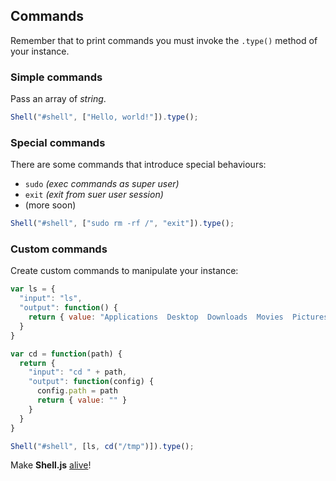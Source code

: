 ## Commands

Remember that to print commands you must invoke the `.type()` method of your instance.

### Simple commands

Pass an array of _string_.

```javascript
Shell("#shell", ["Hello, world!"]).type();
```

### Special commands

There are some commands that introduce special behaviours:

* `sudo` _(exec commands as super user)_
* `exit` _(exit from suer user session)_
* (more soon)

```javascript
Shell("#shell", ["sudo rm -rf /", "exit"]).type();
```

### Custom commands

Create custom commands to manipulate your instance:

```javascript
var ls = {
  "input": "ls",
  "output": function() {
    return { value: "Applications  Desktop  Downloads  Movies  Pictures<br />Documents  Library  Music  Public" }
  }
}

var cd = function(path) {
  return {
    "input": "cd " + path,
    "output": function(config) {
      config.path = path
      return { value: "" }
    }
  }
}

Shell("#shell", [ls, cd("/tmp")]).type();
```

Make **Shell.js** [alive](integrations.md)!
